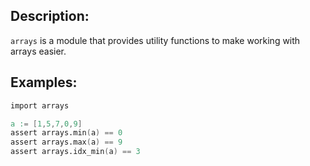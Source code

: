 ## Description:

`arrays` is a module that provides utility functions to make working with arrays easier.

## Examples:

```v
import arrays

a := [1,5,7,0,9]
assert arrays.min(a) == 0
assert arrays.max(a) == 9
assert arrays.idx_min(a) == 3

```
